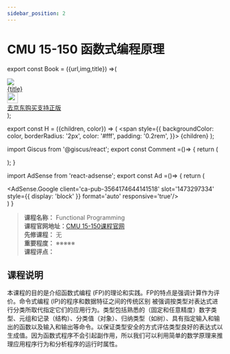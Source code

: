 ```yaml
---
sidebar_position: 2
---
```


# CMU 15-150 函数式编程原理

export const Book = ({url,img,title}) =>(
<div class="bookitem">
  <a href={url} target="_blank" class="book-content">
    <div class="book-img">
      <img src={img} />
    </div>
    <div class="book-detail">
      <div class="book-title">{title}</div>
      <div class="boook-desc">
        <img width="25" height="25" src="https://hackweek-1251009918.cos.ap-shanghai.myqcloud.com/hackway/cs/jd.svg" />
        <div class="book-jd">去京东购买支持正版</div>
      </div>
    </div>
  </a>
  </div> 
);

export const H = ({children, color}) => (
  <span
    style={{
      backgroundColor: color,
      borderRadius: '2px',
      color: '#fff',
      padding: '0.2rem',
    }}>
    {children}
  </span>
);

import Giscus from '@giscus/react';
export const Comment =()=> {
  return (
   <div className="comments-container">
      <Giscus
        src="https://giscus.app/client.js"
        id="comments"
        repo="lidongyx/hackwaydoc"
        repoId="R_kgDOHUMOyA"
        category="Announcements"
        categoryId="DIC_kwDOHUMOyM4CPCtD"
        mapping="title"
        reactionsEnabled="1"
        emitMetadata="0"
        inputPosition="top"
        theme="light"
        lang="zh-CN"
        crossorigin="anonymous"
      />
    </div>
  );
}

import AdSense from 'react-adsense';
export const Ad =()=> {
  return (
    <div className="ad-container">
      <AdSense.Google
        client='ca-pub-3564174644141518'
        slot='1473297334'
        style={{ display: 'block' }}
        format='auto'
        responsive='true'/>
    </div>
  )
}

>**课程名称：** Functional Programming     
**课程官网地址：**[CMU 15-150课程官网](http://www.cs.cmu.edu/~15150/)  
**先修课程：** 无  
**重要程度：** ※※※※※  
**课程评点：** 

## 课程说明
本课程的目的是介绍函数式编程 (FP)的理论和实践。FP的特点是强调计算作为评价。命令式编程 (IP)的程序和数据特征之间的传统区别 被强调按类型对表达式进行分类所取代指定它们的应用行为。类型包括熟悉的（固定和任意精度）数字类型、元组和记录（结构）、分类值（对象）、归纳类型（如树）、具有指定输入和输出的函数以及输入和输出等命令。以保证类型安全的方式评估类型良好的表达式以生成值。因为函数式程序不会引起副作用，所以我们可以利用简单的数学原理来推理应用程序行为和分析程序的运行时属性。


<Comment></Comment>
